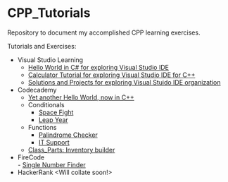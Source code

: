# CPP_Tutorials
Repository to document my accomplished CPP learning exercises.  

Tutorials and Exercises:  
* Visual Studio Learning <br>
  * [Hello World in C# for exploring Visual Studio IDE](https://docs.microsoft.com/en-us/visualstudio/get-started/visual-studio-ide?view=vs-2019)<br>
  * [Calculator Tutorial for exploring Visual Studio IDE for C++](https://docs.microsoft.com/en-us/cpp/get-started/tutorial-console-cpp?view=msvc-160)<br>
  * [Solutions and Projects for exploring Visual Stuido IDE organization](https://docs.microsoft.com/en-us/visualstudio/get-started/tutorial-projects-solutions?view=vs-2019)
* Codecademy <br>
  * [Yet another Hello World, now in C++](https://www.codecademy.com/courses/learn-c-plus-plus/lessons/cpp-hello-world/exercises/hello-world) <br>
  * Conditionals <br>
    * [Space Fight](https://www.codecademy.com/courses/learn-c-plus-plus/lessons/cpp-conditionals-and-logic/exercises/review) <br>
    * [Leap Year](https://www.codecademy.com/courses/learn-c-plus-plus/lessons/cpp-logical-operators/exercises/review) <br>
  * Functions <br>
    * [Palindrome Checker](https://www.codecademy.com/courses/learn-c-plus-plus/lessons/cpp-code-challenge-functions/exercises/cpp-functions-cc-palindrome) <br>
    * [IT Support](https://www.codecademy.com/courses/learn-c-plus-plus/lessons/cpp-functions/exercises/review-cpp-functions) <br>
  * [Class_Parts: Inventory builder](https://www.codecademy.com/courses/learn-c-plus-plus/lessons/cpp-classes-and-objects/exercises/cpp-classes-objects-review) <br>
* FireCode <br>
      - [Single Number Finder](https://www.firecode.io/pages/explore/575223)  <br>
* HackerRank <Will collate soon!> <br>
